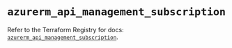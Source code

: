 # `azurerm_api_management_subscription`

Refer to the Terraform Registry for docs: [`azurerm_api_management_subscription`](https://registry.terraform.io/providers/hashicorp/azurerm/4.15.0/docs/resources/api_management_subscription).

